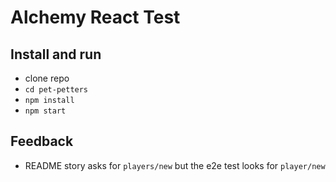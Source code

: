 # Alchemy React Test

## Install and run

- clone repo
- `cd pet-petters`
- `npm install`
- `npm start`

## Feedback

- README story asks for `players/new` but the e2e test looks for `player/new`

